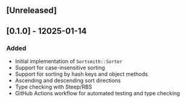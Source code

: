 ## [Unreleased]

## [0.1.0] - 12025-01-14

### Added
- Initial implementation of `Sortsmith::Sorter`
- Support for case-insensitive sorting
- Support for sorting by hash keys and object methods
- Ascending and descending sort directions
- Type checking with Steep/RBS
- GitHub Actions workflow for automated testing and type checking
